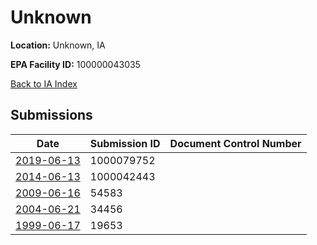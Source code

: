 # Unknown

**Location:** Unknown, IA

**EPA Facility ID:** 100000043035

[Back to IA Index](../../index.md)

## Submissions

| Date | Submission ID | Document Control Number |
|------|--------------|-------------------------|
| [2019-06-13](submissions/1000079752.md) | 1000079752 |  |
| [2014-06-13](submissions/1000042443.md) | 1000042443 |  |
| [2009-06-16](submissions/54583.md) | 54583 |  |
| [2004-06-21](submissions/34456.md) | 34456 |  |
| [1999-06-17](submissions/19653.md) | 19653 |  |
